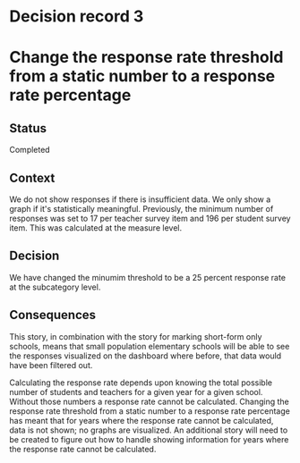 # Decision record 3

# Change the response rate threshold from a static number to a response rate percentage

## Status

Completed

## Context

We do not show responses if there is insufficient data. We only show a graph if it's statistically meaningful. Previously, the minimum number of responses was set to 17 per teacher survey item and 196 per student survey item. This was calculated at the measure level.

## Decision

We have changed the minumim threshold to be a 25 percent response rate at the subcategory level.

## Consequences

This story, in combination with the story for marking short-form only schools, means that small population elementary schools will be able to see the responses visualized on the dashboard where before, that data would have been filtered out.

Calculating the response rate depends upon knowing the total possible number of students and teachers for a given year for a given school.  Without those numbers a response rate cannot be calculated.  Changing the response rate threshold from a static number to a response rate percentage has meant that for years where the response rate cannot be calculated, data is not shown; no graphs are visualized.  An additional story will need to be created to figure out how to handle showing information for years where the response rate cannot be calculated.
